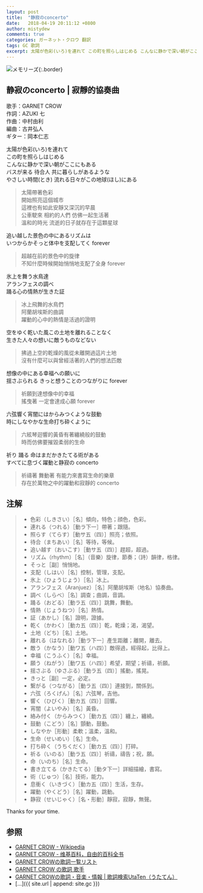 ```yaml
---
layout: post
title:  "静寂のconcerto"
date:   2018-04-19 20:11:12 +0800
author: mistydew
comments: true
categories: ガーネット・クロウ 翻訳
tags: GC 歌詞
excerpt: 太陽が色彩(いろ)を連れて この町を照らしはじめる こんなに静かで深い朝がここにもある バスが来る 待合人 共に暮らしがあるような やさしい時間(とき) 流れる日々がこの地球(ほし)にある
---
```

![メモリーズ](https://raw.githubusercontent.com/mistydew/gc2/master/cover/album/Album_09th_%E3%83%A1%E3%83%A2%E3%83%AA%E3%83%BC%E3%82%BA.jpg){:.border}

## 静寂のconcerto | 寂靜的協奏曲

歌手：GARNET CROW<br>
作詞：AZUKI 七<br>
作曲：中村由利<br>
編曲：古井弘人<br>
ギター：岡本仁志

太陽が色彩(いろ)を連れて<br>
この町を照らしはじめる<br>
こんなに静かで深い朝がここにもある<br>
バスが来る 待合人 共に暮らしがあるような<br>
やさしい時間(とき) 流れる日々がこの地球(ほし)にある

> 太陽帶著色彩<br>
> 開始照亮這個城市<br>
> 這裡也有如此安靜又深沉的早晨<br>
> 公車駛來 相約的人們 仿佛一起生活著<br>
> 溫和的時光 流逝的日子就存在于這顆星球

追い越した景色の中にあるリズムは<br>
いつからかそっと体中を支配してく forever

> 超越在前的景色中的旋律<br>
> 不知什麼時候開始悄悄地支配了全身 forever

氷上を舞う水鳥達<br>
アランフェスの調べ<br>
踊る心の情熱が生きた証

> 冰上飛舞的水鳥們<br>
> 阿蘭胡埃斯的曲調<br>
> 躍動的心中的熱情是活過的證明

空をゆく乾いた風この土地を離れることなく<br>
生きた人々の想いに敵うものなどない

> 拂過上空的乾燥的風從未離開過這片土地<br>
> 沒有什麼可以與曾經活著的人們的想法匹敵

想像の中にある幸福への願いに<br>
揺さぶられる きっと想うことのつながりに forever

> 祈願到達想像中的幸福<br>
> 搖曳著 一定會達成心願 forever

六弦響く宵闇にはからみつくような鼓動<br>
時にしなやかな生命打ち砕くように

> 六絃琴迴響的黃昏有著纏繞般的鼓動<br>
> 時而仿佛要摧毀柔弱的生命

祈り 踊る 命はまだかきたてる術がある<br>
すべてに息づく躍動と静寂の concerto

> 祈禱著 舞動著 有能力來書寫生命的樂章<br>
> 存在於萬物之中的躍動和寂靜的 concerto

## 注解

> * 色彩（しきさい）［名］傾向，特色；顔色，色彩。
> * 連れる（つれる）［動ラ下一］帶著；跟隨。
> * 照らす（てらす）［動サ五（四）］照亮；依照。
> * 待合（まちあい）［名］等待，等候。
> * 追い越す（おいこす）［動サ五（四）］趕超，超過。
> * リズム（rhythm）［名］（音樂）旋律，節奏；（詩）韻律，格律。
> * そっと［副］悄悄地。
> * 支配（しはい）［名］控制，管理，支配。
> * 氷上（ひょうじょう）［名］冰上。
> * アランフェス（Aranjuez）［名］阿蘭胡埃斯（地名）協奏曲。
> * 調べ（しらべ）［名］調查；曲調，音調。
> * 踊る（おどる）［動ラ五（四）］跳舞，舞動。
> * 情熱（じょうねつ）［名］熱情。
> * 証（あかし）［名］證明，證據。
> * 乾く（かわく）［動カ五（四）］乾，乾燥；渴，渴望。
> * 土地（どち）［名］土地。
> * 離れる（はなれる）［動ラ下一］產生距離；離開，離去。
> * 敵う（かなう）［動ワ五（ハ四）］敵得過，經得起，比得上。
> * 幸福（こうふく）［名］幸福。
> * 願う（ねがう）［動ワ五（ハ四）］希望，期望；祈禱，祈願。
> * 揺さぶる（ゆさぶる）［動ラ五（四）］搖動，搖晃。
> * きっと［副］一定，必定。
> * 繋がる（つながる）［動ラ五（四）］連接到，關係到。
> * 六弦（ろくげん）［名］六弦琴，吉他。
> * 響く（ひびく）［動カ五（四）］回響。
> * 宵闇（よいやみ）［名］黃昏。
> * 絡み付く（からみつく）［動カ五（四）］纏上，纏繞。
> * 鼓動（こどう）［名］顫動，鼓動。
> * しなやか［形動］柔軟；溫柔，溫和。
> * 生命（せいめい）［名］生命。
> * 打ち砕く（うちくだく）［動カ五（四）］打碎。
> * 祈る（いのる）［動ラ五（四）］祈禱，禱告；祝，願。
> * 命（いのち）［名］生命。
> * 書き立てる（かきたてる）［動タ下一］詳細描繪，書寫。
> * 術（じゅつ）［名］技術，能力。
> * 息衝く（いきづく）［動カ五（四）］生活，生存。
> * 躍動（やくどう）［名］躍動，跳動。
> * 静寂（せいじゃく）［名・形動］靜寂，寂靜，無聲。

Thanks for your time.

## 参照
* [GARNET CROW - Wikipedia](https://ja.wikipedia.org/wiki/GARNET_CROW)
* [GARNET CROW - 维基百科，自由的百科全书](https://zh.wikipedia.org/wiki/GARNET_CROW)
* [GARNET CROWの歌詞一覧リスト](https://www.uta-net.com/artist/344)
* [GARNET CROW の歌詞 歌手](http://www.kasi-time.com/subcat-uta-167-1.html)
* [GARNET CROWの歌詞・音楽・情報 \| 歌詞検索UtaTen（うたてん）](https://utaten.com/artist/GARNET+CROW)
* [...]({{ site.url | append: site.gc }})
